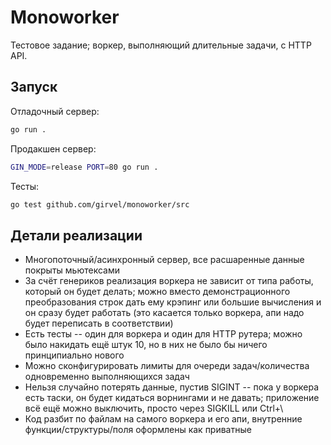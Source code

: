 # Monoworker

Тестовое задание; воркер, выполняющий длительные задачи, с HTTP API.

## Запуск

Отладочный сервер:

```bash
go run .
```

Продакшен сервер:

```bash
GIN_MODE=release PORT=80 go run .
```

Тесты:

```bash
go test github.com/girvel/monoworker/src
```

## Детали реализации

- Многопоточный/асинхронный сервер, все расшаренные данные покрыты мьютексами
- За счёт генериков реализация воркера не зависит от типа работы, который он будет делать; можно вместо демонстрационного преобразования строк дать ему крэпинг или большие вычисления и он сразу будет работать (это касается только воркера, апи надо будет переписать в соответствии)
- Есть тесты -- один для воркера и один для HTTP рутера; можно было накидать ещё штук 10, но в них не было бы ничего принципиально нового
- Можно сконфигурировать лимиты для очереди задач/количества одновременно выполняющихся задач
- Нельзя случайно потерять данные, пустив SIGINT -- пока у воркера есть таски, он будет кидаться ворнингами и не давать; приложение всё ещё можно выключить, просто через SIGKILL или Ctrl+\
- Код разбит по файлам на самого воркера и его апи, внутренние функции/структуры/поля оформлены как приватные
